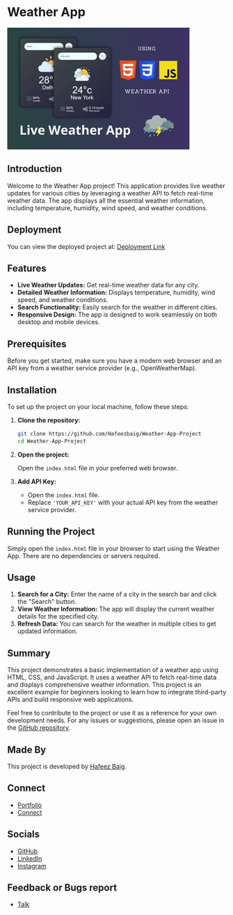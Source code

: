 # Weather App

![Weather App Project](./images/weather-app-project-1.png "Weather App Project")

## Introduction

Welcome to the Weather App project! This application provides live weather updates for various cities by leveraging a weather API to fetch real-time weather data. The app displays all the essential weather information, including temperature, humidity, wind speed, and weather conditions.

## Deployment

You can view the deployed project at: [Deployment Link](https://weather-app-project.hafeezbaig.in/)

## Features

- **Live Weather Updates:** Get real-time weather data for any city.
- **Detailed Weather Information:** Displays temperature, humidity, wind speed, and weather conditions.
- **Search Functionality:** Easily search for the weather in different cities.
- **Responsive Design:** The app is designed to work seamlessly on both desktop and mobile devices.

## Prerequisites

Before you get started, make sure you have a modern web browser and an API key from a weather service provider (e.g., OpenWeatherMap).

## Installation

To set up the project on your local machine, follow these steps:

1. **Clone the repository:**

   ```bash
   git clone https://github.com/Hafeezbaig/Weather-App-Project
   cd Weather-App-Project
   ```

2. **Open the project:**

   Open the `index.html` file in your preferred web browser.

3. **Add API Key:**

   - Open the `index.html` file.
   - Replace `'YOUR_API_KEY'` with your actual API key from the weather service provider.

## Running the Project

Simply open the `index.html` file in your browser to start using the Weather App. There are no dependencies or servers required.

## Usage

1. **Search for a City:** Enter the name of a city in the search bar and click the "Search" button.
2. **View Weather Information:** The app will display the current weather details for the specified city.
3. **Refresh Data:** You can search for the weather in multiple cities to get updated information.

## Summary

This project demonstrates a basic implementation of a weather app using HTML, CSS, and JavaScript. It uses a weather API to fetch real-time data and displays comprehensive weather information. This project is an excellent example for beginners looking to learn how to integrate third-party APIs and build responsive web applications.

Feel free to contribute to the project or use it as a reference for your own development needs. For any issues or suggestions, please open an issue in the [GitHub repository](https://github.com/Hafeezbaig/Weather-App-Project/issues).

## Made By

This project is developed by [Hafeez Baig](https://www.hafeezbaig.in).

## Connect

- [Portfolio](https://www.hafeezbaig.in)
- [Connect](https://connect.hafeezbaig.in)

## Socials

- [GitHub](https://github.com/Hafeezbaig)
- [LinkedIn](https://www.linkedin.com/in/mohammed-abdul-hafeez-baig-52b21b209/)
- [Instagram](https://www.instagram.com/mohammed_hafeez_baig/)

## Feedback or Bugs report

- [Talk](https://talk.hafeezbaig.in)